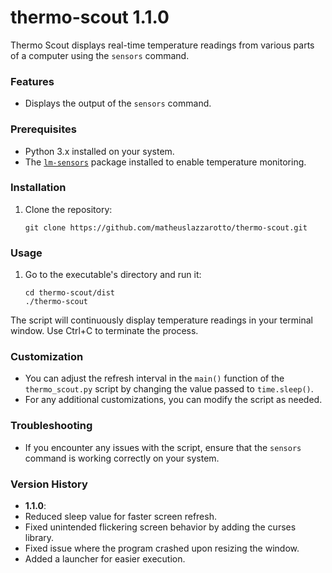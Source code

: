# thermo-scout 1.1.0
Thermo Scout displays real-time temperature readings from various parts of a computer using the `sensors` command.
### Features

- Displays the output of the `sensors` command.

### Prerequisites

- Python 3.x installed on your system.
- The [`lm-sensors`](https://github.com/lm-sensors/lm-sensors) package installed to enable temperature monitoring.

### Installation

1. Clone the repository:
   ```
   git clone https://github.com/matheuslazzarotto/thermo-scout.git
   ```
### Usage

1. Go to the executable's directory and run it:
   ```
   cd thermo-scout/dist
   ./thermo-scout
   ```
The script will continuously display temperature readings in your terminal window. Use Ctrl+C to terminate the process.

### Customization

- You can adjust the refresh interval in the `main()` function of the `thermo_scout.py` script by changing the value passed to `time.sleep()`.
- For any additional customizations, you can modify the script as needed.

### Troubleshooting

- If you encounter any issues with the script, ensure that the `sensors` command is working correctly on your system.

### Version History

- **1.1.0**:
- Reduced sleep value for faster screen refresh.
- Fixed unintended flickering screen behavior by adding the curses library.
- Fixed issue where the program crashed upon resizing the window.
- Added a launcher for easier execution.
